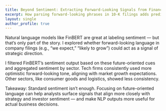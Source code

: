 ```yaml
---
title: Beyond Sentiment: Extracting Forward-Looking Signals from Financial Text
excerpt: How parsing forward-looking phrases in 10-K filings adds predictive power to FinBERT sentiment pipelines.
layout: single
author_profile: true
---
```


Natural language models like FinBERT are great at labeling sentiment — but that’s only part of the story. I explored whether forward-looking language in company filings (e.g., “we expect,” “likely to grow”) could act as a signal of strategic direction.

I filtered FinBERT’s sentiment output based on these future-oriented cues and aggregated sentiment by sector. Tech firms consistently used more optimistic forward-looking tone, aligning with market growth expectations. Other sectors, like consumer goods and logistics, showed less consistency.

Takeaway: Standard sentiment isn’t enough. Focusing on future-oriented language can help analysts surface signals that align more closely with strategy and investor sentiment — and make NLP outputs more useful for actual business decisions.